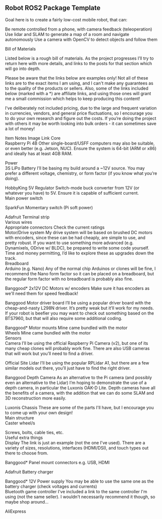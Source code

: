 ## Robot ROS2 Package Template

Goal here is to create a fairly low-cost mobile robot, that can:

Be remote controlled from a phone, with camera feedback (teleoperation)
Use lidar and SLAM to generate a map of a room and navigate autonomously
Use a camera with OpenCV to detect objects and follow them

Bill of Materials

Listed below is a rough bill of materials. As the project progresses I’ll try to return here with more details, and links to the posts for that section which will go into depth.

Please be aware that the links below are examples only! Not all of these links are to the exact items I am using, and I can't make any guarantees as to the quality of the products or sellers. Also, some of the links included below (marked with a *) are affiliate links, and using those ones will grant me a small commission which helps to keep producing this content!

I’ve deliberately not included pricing, due to the large and frequent variation in currencies, vendors, and general price fluctuations, so I encourage you to do your own research and figure out the costs. If you’re doing the project with others it may be worth looking into bulk orders - it can sometimes save a lot of money!

Item	Notes	Image	Link
Core			
Raspberry Pi 4B	Other single-board/USFF computers may also be suitable, or even better (e.g. Jetson, NUC). Ensure the system is 64-bit (ARM or x86) and ideally has at least 4GB RAM.	

Power			
3S LiPo Battery	I’ll be basing my build around a ~12V source. You may prefer a different voltage, chemistry, or form factor (if you know what you’re doing).	

HobbyKing
5V Regulator	Switch-mode buck converter from 12V (or whatever you have) to 5V. Ensure it is capable of sufficient current.		
Main power switch		

SparkFun
Momentary switch (Pi soft power)		

Adafruit
Terminal strip			
Various wires			
Appropriate connectors	Check the current ratings		
Motor/Drive system	My drive system will be based on brushed DC motors with encoders, since these can be had cheaply, are simple to use, and pretty robust. If you want to use something more advanced (e.g. Dynamixels, ODrive w/ BLDC), be prepared to write some code yourself. Time and money permitting, I’d like to explore these as upgrades down the track.		
Breadboard			
Arduino (e.g. Nano)	Any of the normal chip Arduinos or clones will be fine, I recommend the Nano form factor so it can be placed on a breadboard, but the regular form factor with no breadboard is probably also fine.	

Banggood*
2x12V DC Motors w/ encoders	Make sure it has encoders as we'll need them for speed feedback!	

Banggood
Motor driver board	I’ll be using a popular driver board with the cheap-and-nasty L298N driver. It’s pretty weak but it’ll work for my needs. If your robot is beefier you may want to check out something based on the BTS7960, but that will also require some additional coding.	

Banggood*
Motor mounts	Mine came bundled with the motor		
Wheels	Mine came bundled with the motor		
Sensors			
Camera	I’ll be using the official Raspberry Pi Camera (v2), but one of its many cheap clones will probably work fine. There are also USB cameras that will work but you’ll need to find a driver.	

Official Site
Lidar	I’ll be using the popular RPLidar A1, but there are a few similar models out there, you’ll just have to find the right driver.	

Banggood
Depth Camera	As an alternative to the Pi camera (and possibly even an alternative to the Lidar) I’m hoping to demonstrate the use of a depth camera, in particular the Luxonis OAK-D Lite. Depth cameras have all the benefits of a camera, with the addition that we can do some SLAM and 3D reconstruction more easily.	

Luxonis
Chassis	These are some of the parts I'll have, but I encourage you to come up with your own design!		
Main structure			
Caster wheel/s		

Screws, bolts, cable ties, etc.			
Useful extra things			
Display	The link is just an example (not the one I've used). There are a variety of sizes, resolutions, interfaces (HDMI/DSI), and touch types out there to choose from.	

Banggood*
Panel mount connectors	e.g. USB, HDMI	

Adafruit
Battery charger		

Banggood*
12V Power supply	You may be able to use the same one as the battery charger (check voltages and currents)		
Bluetooth game controller	I've included a link to the same controller I'm using (not the same seller). I wouldn't necessarily recommend it though, so maybe shop around...	

AliExpress
